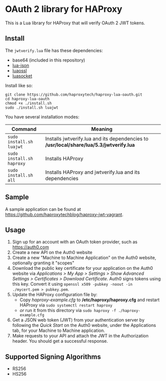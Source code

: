 # OAuth 2 library for HAProxy

This is a Lua library for HAProxy that will verify OAuth 2 JWT tokens.

## Install

The `jwtverify.lua` file has these dependencies:

* base64 (included in this repository)
* [lua-json](https://github.com/rxi/json.lua)
* [luaossl](https://github.com/wahern/luaossl)
* [luasocket](https://github.com/diegonehab/luasocket)

Install like so:

```
git clone https://github.com/haproxytech/haproxy-lua-oauth.git
cd haproxy-lua-oauth
chmod +x ./install.sh
sudo ./install.sh luajwt
```

You have several installation modes:

| Command                   | Meaning                                                                                   |
|---------------------------|-------------------------------------------------------------------------------------------|
| `sudo install.sh luajwt`  | Installs jwtverify.lua and its dependencies to **/usr/local/share/lua/5.3/jwtverify.lua** |
| `sudo install.sh haproxy` | Installs HAProxy                                                                          |
| `sudo install.sh all`     | Installs HAProxy and jwtverify.lua and its dependencies                                   |

## Sample

A sample application can be found at https://github.com/haproxytechblog/haproxy-jwt-vagrant.

## Usage

1. Sign up for an account with an OAuth token provider, such as https://auth0.com
1. Create a new API on the Auth0 website
1. Create a new "Machine to Machine Application" on the Auth0 website, optionally granting it "scopes"
1. Download the public key certificate for your application on the Auth0 website via *Applications > My App > Settings > Show Advanced Settings > Certificates > Download Certificate*. Auth0 signs tokens using this key. Convert it  using `openssl x509 -pubkey -noout -in ./mycert.pem > pubkey.pem`.
1. Update the HAProxy configuration file by:
    * Copy *haproxy-example.cfg* to **/etc/haproxy/haproxy.cfg** and restart HAProxy via `sudo systemctl restart haproxy`
    * *or* run it from this directory via `sudo haproxy -f ./haproxy-example.cfg`
1. Get a JSON web token (JWT) from your authentication server by following the *Quick Start* on the Auth0 website, under the Applications tab, for your Machine to Machine application.
1. Make requests to your API and attach the JWT in the Authorization header. You should get a successful response.

## Supported Signing Algorithms

* RS256
* HS256
